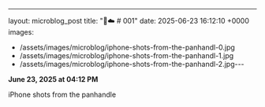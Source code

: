 ---
layout: microblog_post
title: "🔵☁️ # 001"
date: 2025-06-23 16:12:10 +0000
images:
  - /assets/images/microblog/iphone-shots-from-the-panhandl-0.jpg
  - /assets/images/microblog/iphone-shots-from-the-panhandl-1.jpg
  - /assets/images/microblog/iphone-shots-from-the-panhandl-2.jpg---

**June 23, 2025 at 04:12 PM**

iPhone shots from the panhandle